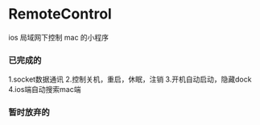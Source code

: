 # RemoteControl
ios 局域网下控制 mac 的小程序

### 已完成的
1.socket数据通讯
2.控制关机，重启，休眠，注销
3.开机自动启动，隐藏dock
4.ios端自动搜索mac端

### 暂时放弃的
